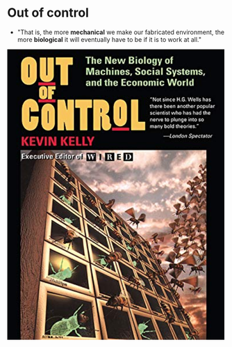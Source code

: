 # Out of control

* "That is, the more **mechanical** we make our fabricated environment, the more **biological** it will eventually have to be if it is to work at all."


<p float="left">
	<img src="./pix/out-of-control.jpg" width="500" />
</p>
